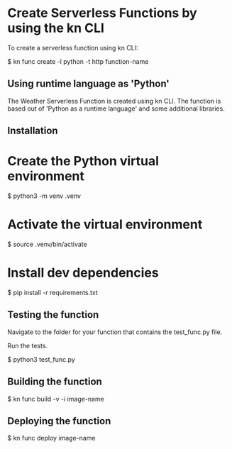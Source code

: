 # Create Serverless Functions by using the kn CLI

To create a serverless function using kn CLI:

$ kn func create -l python -t http function-name

## Using runtime language as 'Python'

The Weather Serverless Function is created using kn CLI.
The function is based out of 'Python as a runtime language' and some additional libraries.

## Installation

# Create the Python virtual environment
$ python3 -m venv .venv
# Activate the virtual environment
$ source .venv/bin/activate
# Install dev dependencies
$ pip install -r requirements.txt

## Testing the function

Navigate to the folder for your function that contains the test_func.py file.

Run the tests.

$ python3 test_func.py

## Building the function

$ kn func build -v -i image-name

## Deploying the function

$ kn func deploy image-name

